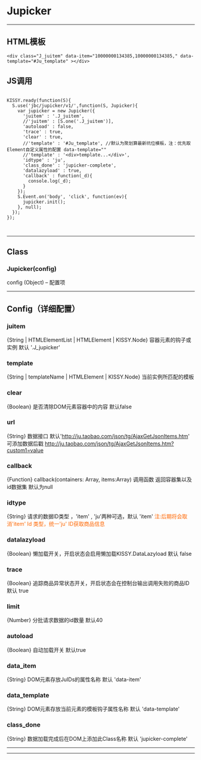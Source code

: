 # Jupicker
---
HTML模板
---
```
<div class="J_juitem" data-item="10000000134385,10000000134385," data-template="#Ju_template" ></div>
```

JS调用
---
```

KISSY.ready(function(S){
  S.use('jbc/jupicker/v1/',function(S, Jupicker){
    var jupicker = new Jupicker({
      'juitem' : '.J_juitem',
      //'juitem' : [S.one('.J_juitem')],
      'autoload' : false,
      'trace' : true,
      'clear' : true,
      //'template' : '#Ju_template', //默认为聚划算最新坑位模板，注：优先取Element自定义属性的配置 data-template=""
      //'template' : '<div>template...</div>',
      'idtype' : 'ju',
      'class_done' : 'jupicker-complete',
      'datalazyload' : true,
      'callback' : function(_d){
        console.log(_d);
      }
    });
    S.Event.on('body', 'click', function(ev){
      jupicker.init();
    }, null);
  });
});



```
---
Class
---
### Jupicker(config)

config (Object) – 配置项

  

---
Config（详细配置）
---
### juitem  

{String | HTMLElementList | HTMLElement | KISSY.Node}  容器元素的钩子或实例 默认 '.J_jupicker'


### template  

{String | templateName | HTMLElement | KISSY.Node} 当前实例所匹配的模板


### clear

{Boolean} 是否清除DOM元素容器中的内容 默认false


### url

{String} 数据接口 默认'http://ju.taobao.com/json/tg/AjaxGetJsonItems.htm' 可添加数据后戳 http://ju.taobao.com/json/tg/AjaxGetJsonItems.htm?custom1=value


### callback

{Function} callback(containers: Array, items:Array) 调用函数 返回容器集以及id数据集 默认为null


### idtype

{String} 请求的数据ID类型 ，'item' , 'ju'两种可选，默认 'item' <span style='color:#f60'>注:后期将会取消'item' Id 类型，统一'ju' ID获取商品信息</span>

### datalazyload

{Boolean} 懒加载开关，开启状态会启用懒加载KISSY.DataLazyload 默认 false

### trace

{Boolean} 追踪商品异常状态开关，开启状态会在控制台输出调用失败的商品ID 默认 true

### limit

{Number}  分批请求数据的id数量 默认40

### autoload

{Boolean} 自动加载开关 默认true

### data_item

{String}  DOM元素存放JuIDs的属性名称 默认 'data-item'

### data_template

{String}  DOM元素存放当前元素的模板钩子属性名称 默认 'data-template'

### class_done

{String} 数据加载完成后在DOM上添加此Class名称 默认 'jupicker-complete'

---

---

#### 
